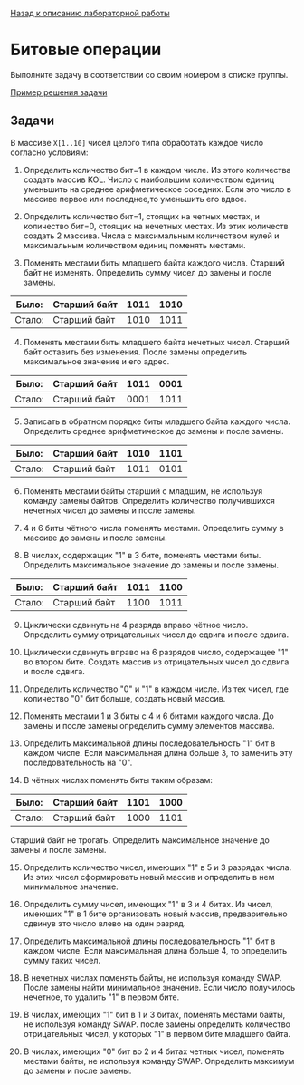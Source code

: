 [Назад к описанию лабораторной работы](https://github.com/Vladislav-Lyuminarskiy/Java-course/tree/master/lab1)

# Битовые операции

Выполните задачу в соответствии со своим номером в списке группы.

[Пример решения задачи](https://github.com/Vladislav-Lyuminarskiy/Java-course/tree/master/lab1/examples/bits)

## Задачи

В массиве `Х[1..10]` чисел целого типа обработать каждое число согласно условиям:

1. Определить количество бит=1  в каждом числе. Из этого количества создать массив KOL. Число с наибольшим количеством единиц уменьшить на среднее арифметическое соседних. Если это число в массиве первое или последнее,то уменьшить его вдвое.

2. Определить количество бит=1, стоящих на четных местах, и количество бит=0, стоящих на нечетных местах. Из этих количеств создать 2 массива. Числа с максимальным количеством нулей и максимальным количеством единиц поменять местами.

3. Поменять местами биты младшего байта каждого числа. Старший байт не изменять. Определить сумму чисел до замены и после замены.

Было:  | Старший байт | 1011 | 1010
-------|--------------|------|-----
Стало: | Старший байт | 1010 | 1011
    
4. Поменять местами биты младшего байта нечетных чисел. Старший байт оставить без изменения. После замены определить максимальное значение и его адрес.

Было:  | Старший байт | 1011 | 0001
-------|--------------|------|-----
Стало: | Старший байт | 0001 | 1011

5. Записать в обратном порядке биты младшего байта каждого числа. Определить среднее арифметическое до замены и после замены.

Было:  | Старший байт | 1010 | 1101
-------|--------------|------|-----
Стало: | Старший байт | 1011 | 0101    

6. Поменять местами байты старший с младшим, не используя команду замены байтов. Определить количество получившихся нечетных чисел до замены и после замены.

7. 4 и 6 биты чётного числа поменять местами. Определить сумму в массиве до замены и после замены.

8. В числах, содержащих "1" в 3 бите, поменять местами биты. Определить максимальное значение до замены и после замены.

Было:  | Старший байт | 1011 | 1100
-------|--------------|------|-----
Стало: | Старший байт | 1100 | 1011  

9. Циклически сдвинуть на 4 разряда вправо чётное число. Определить сумму отрицательных чисел до сдвига и после сдвига.

10. Циклически сдвинуть вправо на 6 разрядов число, содержащее "1" во втором бите. Создать массив из отрицательных чисел до сдвига и после сдвига.

11. Определить количество "0" и "1" в каждом числе. Из тех чисел, где количество "0" бит больше, создать новый массив.

12. Поменять местами 1 и 3 биты с 4 и 6 битами каждого числа. До замены и после замены определить сумму элементов массива.

13. Определить максимальной длины последовательность "1" бит в каждом числе. Если максимальная длина больше 3, то заменить эту последовательность на "0".

14. В чётных числах поменять биты таким образам:

Было:  | Старший байт | 1101 | 1000
-------|--------------|------|-----
Стало: | Старший байт | 1000 | 1101 

Старший байт не трогать. Определить максимальное значение до замены и после замены.

15. Определить количество чисел, имеющих "1" в 5 и 3 разрядах числа. Из этих чисел сформировать новый массив и определить в нем минимальное значение.

16. Определить сумму чисел, имеющих "1" в 3 и 4 битах. Из чисел, имеющих "1" в 1 бите организовать новый массив, предварительно сдвинув это число влево на один разряд.

17. Определить максимальной длины последовательность "1" бит в каждом числе. Если максимальная длина больше 4, то определить сумму таких чисел.

18. В нечетных числах поменять байты, не используя команду SWAP. После замены найти минимальное значение. Если число получилось нечетное, то удалить "1" в первом бите.

19. В числах, имеющих "1" бит в 1 и 3 битах, поменять местами байты, не используя команду SWAP. после замены определить количество отрицательных чисел, у которых "1" в первом бите младшего байта.

20. В числах, имеющих "0" бит во 2 и 4 битах четных чисел, поменять местами байты, не используя команду SWAP. Определить максимум до замены и после замены.
